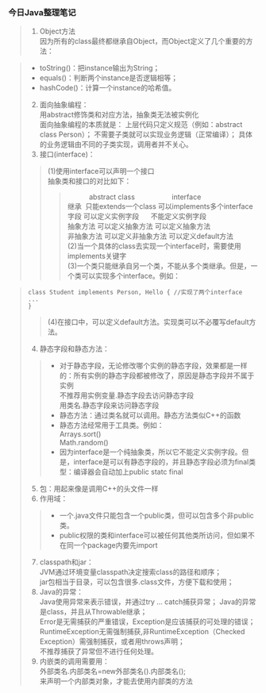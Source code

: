 ### 今日Java整理笔记
>1. Object方法  
因为所有的class最终都继承自Object，而Object定义了几个重要的方法：

>- toString()：把instance输出为String；
>- equals()：判断两个instance是否逻辑相等；
>- hashCode()：计算一个instance的哈希值。
>2. 面向抽象编程：  
用abstract修饰类和对应方法，抽象类无法被实例化  
面向抽象编程的本质就是：
上层代码只定义规范（例如：abstract class Person）；
不需要子类就可以实现业务逻辑（正常编译）；
具体的业务逻辑由不同的子类实现，调用者并不关心。
>3. 接口(interface)： 
>>(1)使用interface可以声明一个接口    
抽象类和接口的对比如下：  
>>>&nbsp;&nbsp;&nbsp;&nbsp;&nbsp;&nbsp;&nbsp;&nbsp;&nbsp;&nbsp;&nbsp;abstract class &nbsp;&nbsp;&nbsp;&nbsp;&nbsp;&nbsp;&nbsp;&nbsp;&nbsp;&nbsp;&nbsp;&nbsp;&nbsp;&nbsp;&nbsp;&nbsp;&nbsp;&nbsp;interface  
继承&nbsp;&nbsp;只能extends一个class	可以implements多个interface  
字段	可以定义实例字段&nbsp;&nbsp;&nbsp;&nbsp;&nbsp;&nbsp;不能定义实例字段  
抽象方法	可以定义抽象方法	可以定义抽象方法  
非抽象方法	可以定义非抽象方法	可以定义default方法  
>>(2)当一个具体的class去实现一个interface时，需要使用implements关键字  
>>(3)一个类只能继承自另一个类，不能从多个类继承。但是，一个类可以实现多个interface。例如： 

>     class Student implements Person, Hello { //实现了两个interface
>     ...
>     }  
>>(4)在接口中，可以定义default方法。实现类可以不必覆写default方法。  
>4. 静态字段和静态方法：  
>>- 对于静态字段，无论修改哪个实例的静态字段，效果都是一样的：所有实例的静态字段都被修改了，原因是静态字段并不属于实例  
不推荐用实例变量.静态字段去访问静态字段  
用类名.静态字段来访问静态字段  
>>- 静态方法：通过类名就可以调用。静态方法类似C++的函数  
>>- 静态方法经常用于工具类。例如：  
Arrays.sort()  
Math.random()  
>>- 因为interface是一个纯抽象类，所以它不能定义实例字段。但是，interface是可以有静态字段的，并且静态字段必须为final类型：编译器会自动加上public statc final
>5. 包：用起来像是调用C++的头文件一样  
>6. 作用域：  
>>- 一个.java文件只能包含一个public类，但可以包含多个非public类。  
>>- public权限的类和interface可以被任何其他类所访问，但如果不在同一个package内要先import  
>7. classpath和jar：  
JVM通过环境变量classpath决定搜索class的路径和顺序；  
jar包相当于目录，可以包含很多.class文件，方便下载和使用；  
>8. Java的异常：  
>Java使用异常来表示错误，并通过try ... catch捕获异常；
>Java的异常是class，并且从Throwable继承；  
>Error是无需捕获的严重错误，Exception是应该捕获的可处理的错误；  
>RuntimeException无需强制捕获,非RuntimeException（Checked Exception）需强制捕获，或者用throws声明；  
不推荐捕获了异常但不进行任何处理。
>9. 内嵌类的调用需要用：  
外部类名.内部类名=new外部类名().内部类名();  
来声明一个内部类对象，才能去使用内部类的方法
